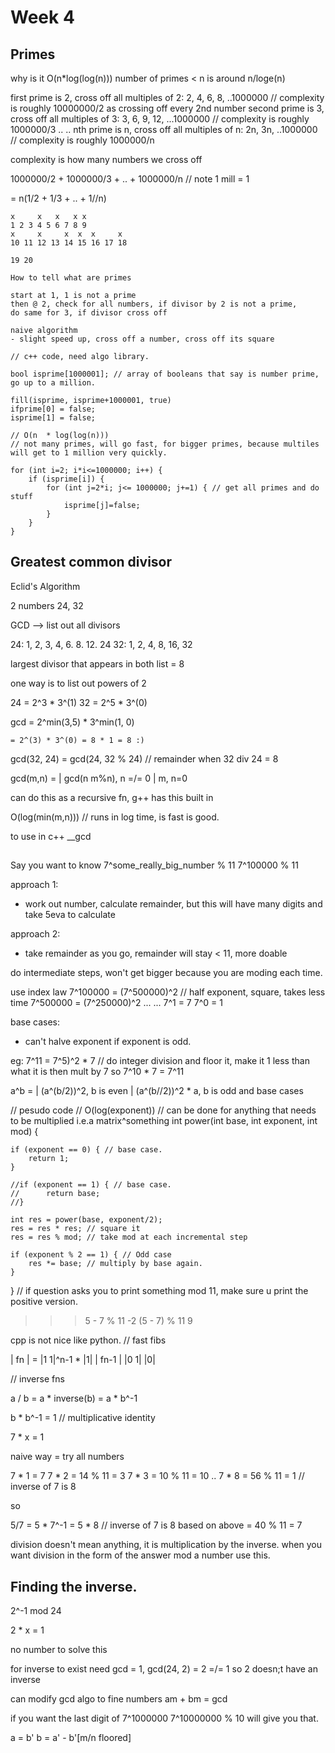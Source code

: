 # Week 4

## Primes

why is it O(n*log(log(n)))
number of primes < n is around n/loge(n)

first prime is 2, cross off all multiples of 2: 2, 4, 6, 8, ..1000000 // complexity is roughly 10000000/2 as crossing off every 2nd number
second prime is 3, cross off all multiples of 3: 3, 6, 9, 12, ...1000000 // complexity is roughly 1000000/3
..
..
nth prime is n, cross off all multiples of n: 2n, 3n, ..1000000 // complexity is roughly 1000000/n

complexity is how many numbers we cross off

1000000/2 + 1000000/3 + .. + 1000000/n // note 1 mill = 1

= n(1/2 + 1/3 + .. + 1//n)


```
x     x   x   x x
1 2 3 4 5 6 7 8 9
x     x     x  x  x     x
10 11 12 13 14 15 16 17 18

19 20

How to tell what are primes

start at 1, 1 is not a prime
then @ 2, check for all numbers, if divisor by 2 is not a prime,
do same for 3, if divisor cross off

naive algorithm
- slight speed up, cross off a number, cross off its square

// c++ code, need algo library.

bool isprime[1000001]; // array of booleans that say is number prime, go up to a million.

fill(isprime, isprime+1000001, true)
ifprime[0] = false;
isprime[1] = false;

// O(n  * log(log(n)))
// not many primes, will go fast, for bigger primes, because multiles will get to 1 million very quickly.

for (int i=2; i*i<=1000000; i++) {
	if (isprime[i]) {
		for (int j=2*i; j<= 1000000; j+=1) { // get all primes and do stuff
			isprime[j]=false;
		}
	}
}
```

## Greatest common divisor

Eclid's Algorithm

2 numbers 24, 32

GCD --> list out all divisors

24: 1, 2, 3, 4, 6. 8. 12. 24
32: 1, 2, 4, 8, 16, 32


largest divisor that appears in both list = 8

one way is to list out powers of 2

24 = 2^3 * 3^(1)
32 = 2^5 * 3^(0)

gcd = 2^min(3,5) * 3^min(1, 0)

	= 2^(3) * 3^(0) = 8 * 1 = 8 :)

gcd(32, 24) = gcd(24, 32 % 24) // remainder when 32 div 24 = 8


gcd(m,n) = | gcd(n m%n), n =/= 0
		   | m, n=0

can do this as a recursive fn, g++ has this built in


O(log(min(m,n))) // runs in log time, is fast is good.

to use in c++
__gcd

##

Say you want to know 7^some_really_big_number % 11
7^100000 % 11

approach 1:
- work out number, calculate remainder, but this will have many digits and take 5eva to calculate

approach 2:
- take remainder as you go, remainder will stay < 11, more doable

do intermediate steps, won't get bigger because you are moding each time.

use index law
7^100000 = (7^500000)^2 // half exponent, square, takes less time
7^500000 = (7^250000)^2 ...
...
7^1 = 7
7^0 = 1

base cases:
- can't halve exponent if exponent is odd.

eg:
7^11 = 7^5)^2 * 7 // do integer division and floor it, make it 1 less than what it is then mult by 7 so 7^10 * 7 = 7^11

a^b = | (a^(b/2))^2, b is even
	  | (a^(b//2))^2 * a, b is odd
and base cases

// pesudo code
// O(log(exponent))
// can be done for anything that needs to be multiplied i.e.a  matrix^something
int power(int base, int exponent, int mod) {

	if (exponent == 0) { // base case.
		return 1;
	}

	//if (exponent == 1) { // base case.
 	//		return base;
	//}

	int res = power(base, exponent/2);
	res = res * res; // square it
	res = res % mod; // take mod at each incremental step

	if (exponent % 2 == 1) { // Odd case
		res *= base; // multiply by base again.
	}
}
//
if question asks you to print something mod 11, make sure u print the positive version.

>>> 5 - 7 % 11
-2
>>> (5 - 7) % 11
9

cpp is not nice like python.
// fast fibs

| fn   | =  |1 1|^n-1 * |1|
| fn-1 |    |0 1|		|0|


// inverse fns

a / b = a * inverse(b) = a * b^-1

b * b^-1 = 1 // multiplicative identity

7 * x = 1

naive way = try all numbers

7 * 1 = 7
7 * 2 = 14 % 11 = 3
7 * 3 = 10 % 11 = 10
..
7 * 8 = 56 % 11 = 1 // inverse of 7 is 8

so

5/7 = 5 * 7^-1
	= 5 * 8 // inverse of 7 is 8 based on above
	= 40 % 11
	= 7

division doesn't mean anything, it is multiplication by the inverse.
when you want division in the form of the answer mod a number use this.

## Finding the inverse.

2^-1 mod 24


2 * x = 1

no number to solve this

for inverse to exist need gcd = 1, gcd(24, 2) = 2 =/= 1 so 2 doesn;t have an inverse

can modify gcd algo to fine numbers am + bm = gcd

if you want the last digit of 7^1000000
7^10000000 % 10 will give you that.

a = b'
b =  a' - b'[m/n floored]
